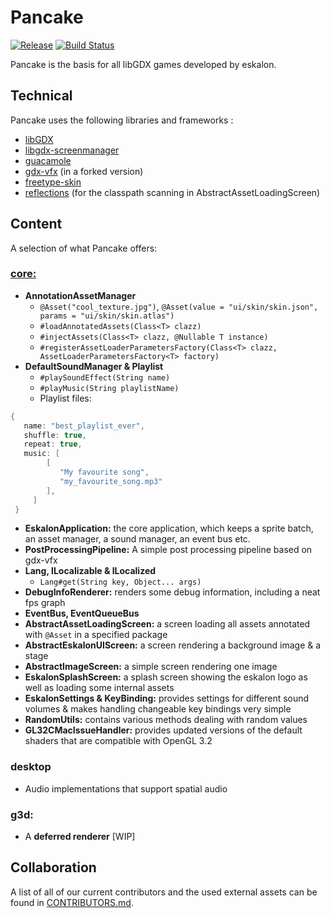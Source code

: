 # Pancake

[![Release](https://jitpack.io/v/eskalon/pancake.svg)](https://jitpack.io/#eskalon/pancake) [![Build Status](https://travis-ci.com/eskalon/pancake.svg?branch=master)](https://travis-ci.com/eskalon/pancake)

Pancake is the basis for all libGDX games developed by eskalon.

## Technical 

Pancake uses the following libraries and frameworks :

- [libGDX](https://github.com/libgdx/libgdx)
- [libgdx-screenmanager](https://github.com/crykn/libgdx-screenmanager)
- [guacamole](https://github.com/crykn/guacamole)
- [gdx-vfx](https://github.com/crykn/gdx-vfx) (in a forked version)
- [freetype-skin](https://github.com/acanthite/freetype-skin)
- [reflections](https://github.com/ronmamo/reflections) (for the classpath scanning in AbstractAssetLoadingScreen)

## Content
A selection of what Pancake offers:

### <u>core:</u>
- **AnnotationAssetManager**
	- `@Asset("cool_texture.jpg")`, `@Asset(value = "ui/skin/skin.json", params = "ui/skin/skin.atlas")`
	- `#loadAnnotatedAssets(Class<T> clazz)`
	- `#injectAssets(Class<T> clazz, @Nullable T instance)`
	- `#registerAssetLoaderParametersFactory(Class<T> clazz, AssetLoaderParametersFactory<T> factory)`
- **DefaultSoundManager & Playlist**
	- `#playSoundEffect(String name)`
	- `#playMusic(String playlistName)`
	- Playlist files:
```java
{
   name: "best_playlist_ever",
   shuffle: true,
   repeat: true,
   music: [
        [
           "My favourite song",
           "my_favourite_song.mp3"
        ],
     ]
 }
 ```
- **EskalonApplication:** the core application, which keeps a sprite batch, an asset manager, a sound manager, an event bus etc.
- **PostProcessingPipeline:** A simple post processing pipeline based on gdx-vfx
- **Lang, ILocalizable & ILocalized**
	- `Lang#get(String key, Object... args)`
- **DebugInfoRenderer:** renders some debug information, including a neat fps graph
- **EventBus, EventQueueBus** 
- **AbstractAssetLoadingScreen:** a screen loading all assets annotated with `@Asset` in a specified package 
- **AbstractEskalonUIScreen:** a screen rendering a background image & a stage
- **AbstractImageScreen:** a simple screen rendering one image
- **EskalonSplashScreen:** a splash screen showing the eskalon logo as well as loading some internal assets
- **EskalonSettings & KeyBinding:** provides settings for different sound volumes & makes handling changeable key bindings very simple
- **RandomUtils:** contains various methods dealing with random values
- **GL32CMacIssueHandler:** provides updated versions of the default shaders that are compatible with OpenGL 3.2

### desktop
- Audio implementations that support spatial audio

### g3d:
- A **deferred renderer** [WIP]


## Collaboration
A list of all of our current contributors and the used external assets can be found in [CONTRIBUTORS.md](https://github.com/eskalon/pancake/blob/master/CONTRIBUTORS.md).
